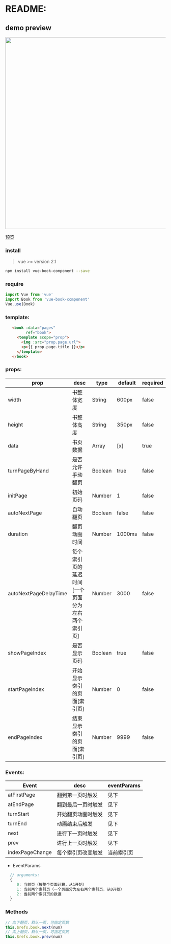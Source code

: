 # README:

## demo preview

<img src="https://wangzongxu.github.io/img-cache/book/book.png" width="600" alt="" align="center"/>

[预览](https://wangzongxu.github.io/plugins/Book/)

### install

> vue >= version 2.1

```bash
npm install vue-book-component --save
```

### require

```js
import Vue from 'vue'
import Book from 'vue-book-component'
Vue.use(Book)
```

### template:

```html
   <book :data="pages"
         ref="book">
     <template scope="prop">
       <img :src="prop.page.url">
       <p>{{ prop.page.title }}</p>
     </template>
   </book>
```

### props:

prop | desc | type | default | required
---|------|------|------|---
width | 书整体宽度 | String | 600px | false
height | 书整体高度 | String | 350px | false
data | 书页数据 | Array | [x] | true
turnPageByHand | 是否允许手动翻页 | Boolean | true | false
initPage | 初始页码 | Number | 1 | false
autoNextPage | 自动翻页 | Boolean | false | false
duration |  翻页动画时间 | Number | 1000ms | false
autoNextPageDelayTime | 每个索引页的延迟时间[一个页面分为左右两个索引页] | Number | 3000 | false
showPageIndex | 是否显示页码 | Boolean | true | false
startPageIndex | 开始显示索引的页面[索引页] | Number | 0 | false
endPageIndex | 结束显示索引的页面[索引页] | Number | 9999 | false

### Events:

Event | desc | eventParams
---|------|---
atFirstPage | 翻到第一页时触发 | 见下
atEndPage | 翻到最后一页时触发 | 见下
turnStart | 开始翻页动画时触发 | 见下
turnEnd | 动画结束后触发 | 见下
next | 进行下一页时触发 | 见下
prev | 进行上一页时触发 | 见下
indexPageChange | 每个索引页改变触发 | 当前索引页

- EventParams

```js
  // arguments:
  {
     0: 当前页（按整个页面计算，从1开始）
     1: 当前两个索引页（一个页面分为左右两个索引页，从0开始）
     2: 当前两个索引页的数据
  }
```

### Methods

```js
// 向下翻页，默认一页，可指定页数
this.$refs.book.next(num)
// 向上翻页，默认一页，可指定页数
this.$refs.book.prev(num)
```
